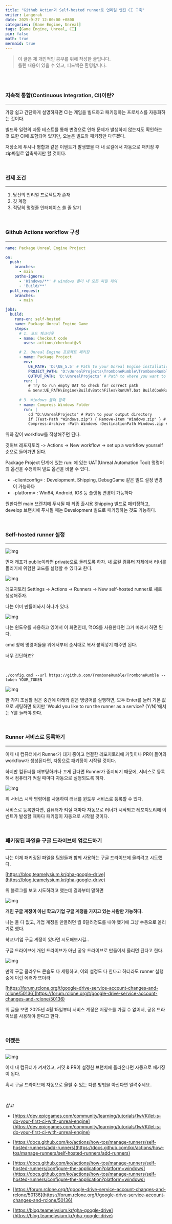 ```yaml
---
title: "Github Action과 Self-hosted runner로 언리얼 엔진 CI 구축"
writer: Langerak
date: 2025-9-27 12:00:00 +0800
categories: [Game Engine, Unreal]
tags: [Game Engine, Unreal, CI]
pin: false
math: true
mermaid: true
---
```


> 이 글은 제 개인적인 공부를 위해 작성한 글입니다.   
> 틀린 내용이 있을 수 있고, 피드백은 환영합니다.

<br/>

<br/>

### 지속적 통합(Continuous Integration, CI)이란?

---

가장 쉽고 간단하게 설명하자면 CI는 게임을 빌드하고 패키징하는 프로세스를 자동화하는 것이다.

빌드와 일련의 자동 테스트를 통해 변경으로 인해 문제가 발생하지 않는지도 확인하는 것 또한 CI에 포함되어 있지만, 오늘은 빌드와 패키징만 다루겠다.

저장소에 푸시나 병합과 같은 이벤트가 발생했을 때 내 로컬에서 자동으로 패키징 후 zip파일로 압축까지만 할 것이다.

<br/>

### 전제 조건

--- 

1. 당신의 언리얼 프로젝트가 존재
2. 깃 계정
3. 적당히 명령줄 인터페이스 쓸 줄 알기

<br/>

### Github Actions workflow 구성

---

```yaml
name: Package Unreal Engine Project

on:
  push:
    branches:
      - main
    paths-ignore:
      - 'Windows/**' # windows 폴더 내 모든 파일 제외
      - 'Build/**'
  pull_request:
    branches:
      - main

jobs:
  build:
    runs-on: self-hosted
    name: Package Unreal Engine Game
    steps:
      # 1. 코드 체크아웃
      - name: Checkout code
        uses: actions/checkout@v3

      # 2. Unreal Engine 프로젝트 패키징
      - name: Package Project
        env: 
          UE_PATH: 'D:\UE_5.5' # Path to your Unreal Engine installation
          PROJECT_PATH: 'D:\UnrealProjects\TromboneRumble\TromboneRumble.uproject' # Path to your Unreal project file
          OUTPUT_PATH: 'D:\UnrealProjects' # Path to where you want to store the packaged game
        run: |
          # Try to run empty UAT to check for correct path
          & $env:UE_PATH\Engine\Build\BatchFiles\RunUAT.bat BuildCookRun -project="$env:PROJECT_PATH" -noP4 -platform=Win64 -clientconfig=Development -serverconfig=Development -cook -allmaps -build -stage -pak -archive -archivedirectory="$env:OUTPUT_PATH"
        
      # 3. Windows 폴더 압축
      - name: Compress Windows Folder
        run: |
          cd "D:\UnrealProjects" # Path to your output directory
          if (Test-Path "Windows.zip") { Remove-Item "Windows.zip" } # 기존 zip 파일 삭제
          Compress-Archive -Path Windows -DestinationPath Windows.zip # Windows 폴더 압축
```

위와 같이 workflow를 작성해주면 된다.

깃허브 레포지토리 -> Actions -> New workflow -> set up a workflow yourself 순으로 들어가면 된다.

Package Project 단계에 있는 run: 에 있는 UAT(Unreal Automation Tool) 명령어의 옵션을 수정하여 빌드 옵션을 바꿀 수 있다.

- -clientconfig= : Development, Shipping, DebugGame 같은 빌드 설정 변경이 가능하다
- -platform= : Win64, Android, IOS 등 플랫폼 변경이 가능하다

원한다면 main 브랜치에 푸시될 때 최종 출시용 Shipping 빌드로 패키징하고, develop 브랜치에 푸시될 때는 Development 빌드로 패키징하는 것도 가능하다.

<br/>

### Self-hosted runner 설정

---

![img](assets/img/inpost/49.png)

먼저 레포가 public이라면 private으로 돌리도록 하자.
내 로컬 컴퓨터 자체에서 러너를 돌리기에 위험한 코드를 실행할 수 있다고 한다.

![img](assets/img/inpost/50.png)

레포지토리 Settings -> Actions -> Runners -> New self-hosted runner로 새로 생성해주자.

나는 이미 만들어놔서 하나가 있다.

![img](assets/img/inpost/51.png)

나는 윈도우를 사용하고 있어서 이 화면인데, 맥OS를 사용한다면 그거 따라서 하면 된다.

cmd 창에 명령어들을 위에서부터 순서대로 복사 붙혀넣기 해주면 된다.

너무 간단하죠?

<br/>

```shell
./config.cmd --url https://github.com/TromboneRumble/TromboneRumble --token YOUR_TOKEN
```

![img](assets/img/inpost/52.png)

한 가지 조심할 점은 중간에 아래와 같은 명령어를 실행하면, 
모두 Enter를 눌러 기본 값으로 세팅하면 되지만 'Would you like to run the runner as a service? (Y/N)'에서는 Y를 눌러야 한다.

<br/>

### Runner 서비스로 등록하기

---

이제 내 컴퓨터에서 Runner가 대기 중이고 연결한 레포지토리에 커밋이나 PR이 들어와 workflow가 생성된다면,
자동으로 패키징이 시작될 것이다.

하지만 컴퓨터를 재부팅하거나 끄게 된다면 Runner가 중지되기 때문에, 서비스로 등록해서 컴퓨터가 켜질 때마다 자동으로 실행되도록 하자.

![img](assets/img/inpost/53.png)

위 서비스 시작 명령어를 사용하여 러너를 윈도우 서비스로 등록할 수 있다.

서비스로 등록한다면, 컴퓨터가 켜질 때마다 자동으로 러너가 시작되고 레포지토리에 이벤트가 발생할 때마다 패키징이 자동으로 시작될 것이다.

<br/>

### 패키징된 파일을 구글 드라이브에 업로드하기

---

나는 이제 패키징된 파일을 팀원들과 함께 사용하는 구글 드라이브에 올리려고 시도했다.

[https://blog.teamelysium.kr/gha-google-drive](https://blog.teamelysium.kr/gha-google-drive)

위 블로그를 보고 시도하려고 했는데 결과부터 말하면

![img](assets/img/inpost/54.png)

**개인 구글 계정이 아닌 학교/기업 구글 계정을 가지고 있는 사람만 가능하다.**

나는 둘 다 없고, 기업 계정을 만들려면 월 6달러정도를 내야 했기에 그냥 수동으로 올리기로 했다.

학교/기업 구글 계정이 있다면 시도해보시길..

구글 드라이브에 개인 드라이브가 아닌 공유 드라이브로 만들어서 올리면 된다고 한다.

![img](assets/img/inpost/55.png)

만약 구글 클라우드 콘솔도 다 세팅하고, 이외 설정도 다 한다고 하더라도 runner 실행 중에 이런 에러가 뜨더라

[https://forum.rclone.org/t/google-drive-service-account-changes-and-rclone/50136](https://forum.rclone.org/t/google-drive-service-account-changes-and-rclone/50136)

위 글을 보면 2025년 4월 15일부터 서비스 계정은 저장소를 가질 수 없어서, 공유 드라이브를 사용해야 한다고 한다.

<br/>

### 어쨌든

---

![img](assets/img/inpost/56.png)

이제 내 컴퓨터가 켜져있고, 커밋 & PR이 설정한 브랜치에 올라온다면 자동으로 패키징이 된다.

혹시 구글 드라이브에 자동으로 올릴 수 있는 다른 방법을 아신다면 알려주세요..

<br/>

_참고_

- [https://dev.epicgames.com/community/learning/tutorials/1wVK/let-s-do-your-first-ci-with-unreal-engine](https://dev.epicgames.com/community/learning/tutorials/1wVK/let-s-do-your-first-ci-with-unreal-engine)

- [https://docs.github.com/ko/actions/how-tos/manage-runners/self-hosted-runners/add-runners](https://docs.github.com/ko/actions/how-tos/manage-runners/self-hosted-runners/add-runners)

- [https://docs.github.com/ko/actions/how-tos/manage-runners/self-hosted-runners/configure-the-application?platform=windows](https://docs.github.com/ko/actions/how-tos/manage-runners/self-hosted-runners/configure-the-application?platform=windows)

- [https://forum.rclone.org/t/google-drive-service-account-changes-and-rclone/50136](https://forum.rclone.org/t/google-drive-service-account-changes-and-rclone/50136)

- [https://blog.teamelysium.kr/gha-google-drive](https://blog.teamelysium.kr/gha-google-drive)
